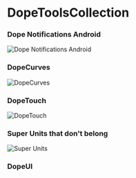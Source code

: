 # DopeToolsCollection
 ### Dope Notifications Android
![Dope Notifications Android](https://i.imgur.com/HF1bZBp.png)

### DopeCurves
![DopeCurves](https://i.imgur.com/2R1QLfD.png)

### DopeTouch
![DopeTouch](https://i.imgur.com/FvzREVo.png)

### Super Units that don't belong
![Super Units](https://i.imgur.com/Sj23mGG.png)

### DopeUI
